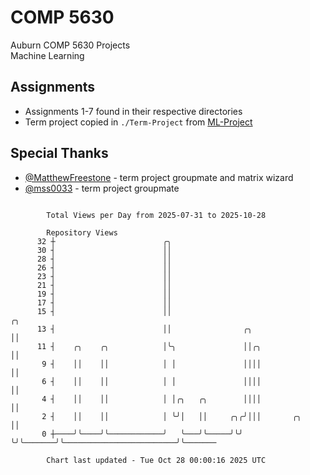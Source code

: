 # COMP 5630
Auburn COMP 5630 Projects  
Machine Learning

## Assignments
- Assignments 1-7 found in their respective directories
- Term project copied in `./Term-Project` from [ML-Project](https://github.com/wumphlett/ML-Project)

## Special Thanks
- [@MatthewFreestone](https://github.com/MatthewFreestone) - term project groupmate and matrix wizard
- [@mss0033](https://github.com/mss0033) - term project groupmate

```

        Total Views per Day from 2025-07-31 to 2025-10-28

        Repository Views
      32 ┼                        ╭╮
      30 ┤                        ││
      28 ┤                        ││
      26 ┤                        ││
      23 ┤                        ││
      21 ┤                        ││
      19 ┤                        ││
      17 ┤                        ││
      15 ┤                        ││                                                      ╭╮
      13 ┤                        ││                ╭╮                                    ││
      11 ┤    ╭╮    ╭╮            │╰╮               ││╭╮                                  ││
       9 ┤    ││    ││            │ │               ││││                                  ││
       6 ┤    ││    ││            │ │               ││││                                  ││
       4 ┤    ││    ││            │ │╭╮   ╭╮        ││││                                  ││
       2 ┤    ││    ││            │ ╰╯│   ││     ╭╮╭╯│││       ╭╮                         ││
       0 ┼────╯╰────╯╰────────────╯   ╰───╯╰─────╯╰╯ ╰╯╰───────╯╰─────────────────────────╯╰───────

        Chart last updated - Tue Oct 28 00:00:16 2025 UTC
        
```
